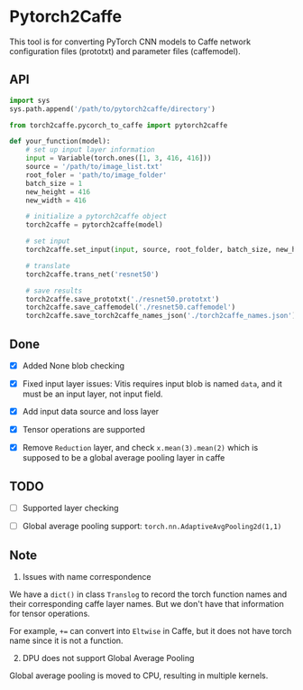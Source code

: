 # Pytorch2Caffe

This tool is for converting PyTorch CNN models to Caffe network configuration files (prototxt) and parameter files (caffemodel).


## API

```python
import sys
sys.path.append('/path/to/pytorch2caffe/directory')

from torch2caffe.pycorch_to_caffe import pytorch2caffe

def your_function(model):
    # set up input layer information
    input = Variable(torch.ones([1, 3, 416, 416]))
    source = '/path/to/image_list.txt'
    root_foler = 'path/to/image_folder'
    batch_size = 1
    new_height = 416
    new_width = 416

    # initialize a pytorch2caffe object
    torch2caffe = pytorch2caffe(model)

    # set input
    torch2caffe.set_input(input, source, root_folder, batch_size, new_height, new_width)

    # translate 
    torch2caffe.trans_net('resnet50')

    # save results
    torch2caffe.save_prototxt('./resnet50.prototxt')
    torch2caffe.save_caffemodel('./resnet50.caffemodel')
    torch2caffe.save_torch2caffe_names_json('./torch2caffe_names.json')

```

## Done

- [x]  Added None blob checking

- [x] Fixed input layer issues: Vitis requires input blob is named `data`, and it must be an input layer, not input field.

- [x] Add input data source and loss layer

- [x] Tensor operations are supported

- [x] Remove `Reduction` layer, and check `x.mean(3).mean(2)` which is supposed to be a global average pooling layer in caffe

## TODO


- [ ] Supported layer checking

- [ ] Global average pooling support: `torch.nn.AdaptiveAvgPooling2d(1,1)`



## Note

1. Issues with name correspondence

We have a `dict()` in class `Translog` to record the torch function names and their corresponding caffe layer names. But we don't have that information for tensor operations. 

For example, `+=` can convert into `Eltwise` in Caffe, but it does not have torch name since it is not a function.

2. DPU does not support Global Average Pooling

Global average pooling is moved to CPU, resulting in multiple kernels. 